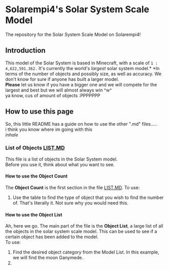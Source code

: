# Solarempi4's Solar System Scale Model
The repository for the Solar System Scale Model on Solarempi4!

## Introduction
This model of the Solar System is based in Minecraft, with a scale of `1 : 4,622,591.362.` It's currently the world's *largest* solar system model.* 
*In terms of the number of objects and possibly size, as well as accuracy. We don't know for sure if anyone has built a larger model.       
**Please** let us know if you have a bigger one and we will compete for the largest and best but we will almost always win ^w^      
ya know, cus of amount of objects :PPPPPPP

## How to use this page
So, this little README has a guide on how to use the other ".md" files.....                                                                       
i think you know where im going with this                                                                                 
*inhale*    

### List of Objects [LIST.MD](LIST.md)
This file is a list of objects in the Solar System model.                                                           
Before you use it, think about what you want to see.

#### How to use the Object Count
The **Object Count** is the first section in the file [LIST.MD](LIST.md).
To use:           
1. Use the table to find the type of object that you wish to find the number of.
That's literally it. Not sure why you would need this.

#### How to use the Object List
Ah, here we go. The main part of the file is the **Object List**, a large list of all the objects in the solar system scale model. This can be
used to see if a certain object has been added to the model.        
To use:       
1. Find the desired object category from the Model List. In this example, we will find the moon Ganymede.
2. 
